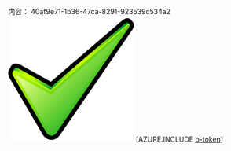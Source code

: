 内容： 40af9e71-1b36-47ca-8291-923539c534a2![图像](d8702c04-475e-40ff-9081-3fdd1ee72741.png)
[AZURE.INCLUDE [b-token](1310f156-f7fa-4a34-aaaf-99613248d11e.md)]
